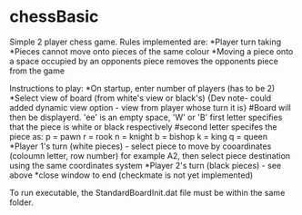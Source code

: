 # chessBasic
Simple 2 player chess game.
Rules implemented are:
*Player turn taking
*Pieces cannot move onto pieces of the same colour
*Moving a piece onto a space occupied by an opponents piece removes the opponents piece from the game

Instructions to play:
*On startup, enter number of players (has to be 2)
*Select view of board (from white's view or black's) {Dev note- could added dynamic view option - view from player whose turn it is}
#Board will then be displayerd. 'ee' is an empty space, 'W' or 'B' first letter specifies that the piece is white or black respectively
#second letter specifes the piece as:
    p = pawn
    r = rook
    n = knight
    b = bishop
    k = king
    q = queen
*Player 1's turn (white pieces) - select piece to move by cooardinates (coloumn letter, row number) for example A2, then select piece destination using the same coordinates system
*Player 2's turn (black pieces) - see above
*close window to end (checkmate is not yet implemented)

To run executable, the StandardBoardInit.dat file must be within the same folder.
